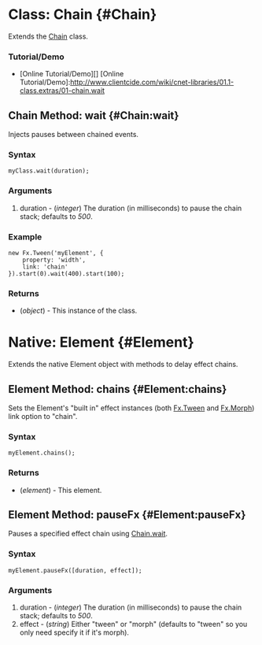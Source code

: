 Class: Chain {#Chain}
=====================
Extends the [Chain][] class.

### Tutorial/Demo

* [Online Tutorial/Demo][]
[Online Tutorial/Demo]:http://www.clientcide.com/wiki/cnet-libraries/01.1-class.extras/01-chain.wait

Chain Method: wait {#Chain:wait}
--------------------------------

Injects pauses between chained events.

### Syntax

	myClass.wait(duration);

### Arguments

1. duration - (*integer*) The duration (in milliseconds) to pause the chain stack; defaults to *500*.

### Example

	new Fx.Tween('myElement', {
		property: 'width',
		link: 'chain'
	}).start(0).wait(400).start(100);

### Returns

* (*object*) - This instance of the class.

Native: Element {#Element}
==========================

Extends the native Element object with methods to delay effect chains.

Element Method: chains {#Element:chains}
----------------------------------------

Sets the Element's "built in" effect instances (both [Fx.Tween][] and [Fx.Morph][]) link option to "chain".

### Syntax

	myElement.chains();

### Returns

* (*element*) - This element.

Element Method: pauseFx {#Element:pauseFx}
------------------------------------------

Pauses a specified effect chain using [Chain.wait][].

### Syntax

	myElement.pauseFx([duration, effect]);

### Arguments

1. duration - (*integer*) The duration (in milliseconds) to pause the chain stack; defaults to *500*.
2. effect - (*string*) Either "tween" or "morph" (defaults to "tween" so you only need specify it if it's morph).

[Fx.Tween]: /core/Fx/Fx.Tween
[Fx.Morph]: /core/Fx/Fx.Morph
[Chain]: /core/Class/Class.Extras#Chain
[Chain.wait]: #Chain:wait
